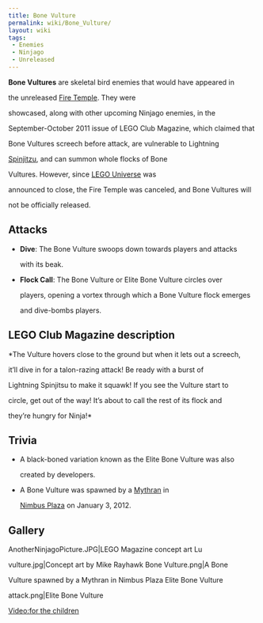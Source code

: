 ```yaml
---
title: Bone Vulture
permalink: wiki/Bone_Vulture/
layout: wiki
tags:
 - Enemies
 - Ninjago
 - Unreleased
---
```


**Bone Vultures** are skeletal bird enemies that would have appeared in
the unreleased [Fire Temple](/wiki/Fire_Temple "wikilink"). They were
showcased, along with other upcoming Ninjago enemies, in the
September-October 2011 issue of LEGO Club Magazine, which claimed that
Bone Vultures screech before attack, are vulnerable to Lightning
[Spinjitzu](/wiki/Spinjitzu "wikilink"), and can summon whole flocks of Bone
Vultures. However, since [LEGO Universe](/wiki/LEGO_Universe "wikilink") was
announced to close, the Fire Temple was canceled, and Bone Vultures will
not be officially released.

## Attacks

-   **Dive**: The Bone Vulture swoops down towards players and attacks
    with its beak.
-   **Flock Call**: The Bone Vulture or Elite Bone Vulture circles over
    players, opening a vortex through which a Bone Vulture flock emerges
    and dive-bombs players.

## LEGO Club Magazine description

*The Vulture hovers close to the ground but when it lets out a screech,
it’ll dive in for a talon-razing attack! Be ready with a burst of
Lightning Spinjitsu to make it squawk! If you see the Vulture start to
circle, get out of the way! It’s about to call the rest of its flock and
they’re hungry for Ninja!*

## Trivia

-   A black-boned variation known as the Elite Bone Vulture was also
    created by developers.
-   A Bone Vulture was spawned by a [Mythran](/wiki/Mythran "wikilink") in
    [Nimbus Plaza](/wiki/Nimbus_Plaza "wikilink") on January 3, 2012.

## Gallery

AnotherNinjagoPicture.JPG\|LEGO Magazine concept art Lu
vulture.jpg\|Concept art by Mike Rayhawk Bone Vulture.png\|A Bone
Vulture spawned by a Mythran in Nimbus Plaza Elite Bone Vulture
attack.png\|Elite Bone Vulture

[Video:for the children](/wiki/Video:for_the_children "wikilink")
